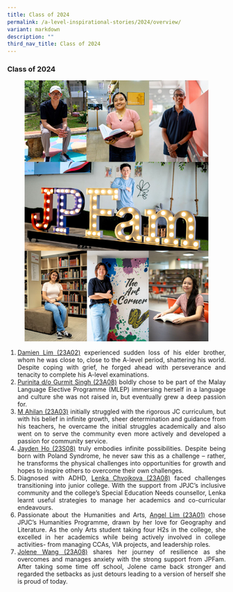 ```yaml
---
title: Class of 2024
permalink: /a-level-inspirational-stories/2024/overview/
variant: markdown
description: ""
third_nav_title: Class of 2024
---
```

<div align="justify">

<h3><strong>Class of 2024</strong></h3>

<figure>
<img src="/images/Accomplishment/2024%20A%20Lvl%20Inspirational%20Story/2025_A_Level_Stories.jpg">
</figure>
	
<ol>
<li><a href="/a-level-inspirational-stories/2024/damien/">Damien Lim (23A02)</a> experienced sudden loss of his elder brother, whom he was close to, close to the A-level period, shattering his world. Despite coping with grief, he forged ahead with perseverance and tenacity to complete his A-level examinations.</li>

<li><a href="/a-level-inspirational-stories/2024/purinita/">Purinita d/o Gurmit Singh (23A08)</a> boldly chose to be part of the Malay Language Elective Programme (MLEP) immersing herself in a language and culture she was not raised in, but eventually grew a deep passion for.</li>

<li><a href="/a-level-inspirational-stories/2024/ahilan/">M Ahilan (23A03)</a> initially struggled with the rigorous JC curriculum, but with his belief in infinite growth, sheer determination and guidance from  his teachers, he overcame the initial struggles academically and also went on to serve the community even more actively and developed a passion for community service.</li>
	
<li><a href="/a-level-inspirational-stories/2024/jayden/">Jayden Ho (23S08)</a> truly embodies infinite possibilities. Despite being born with Poland Syndrome, he never saw this as a challenge – rather, he transforms the physical challenges into opportunities for growth and hopes to inspire others to overcome their own challenges.</li>

<li>Diagnosed with ADHD, <a href="/a-level-inspirational-stories/2024/lenka/">Lenka Chvojkova (23A08)</a> faced challenges transitioning into junior college. With  the support from JPJC’s inclusive community and the college’s Special Education Needs counsellor, Lenka learnt useful strategies to manage her academics and co-curricular endeavours.</li>

<li>Passionate about the Humanities and Arts, <a href="/a-level-inspirational-stories/2024/angel/">Angel Lim (23A01)</a> chose JPJC’s Humanities Programme, drawn by her love for Geography and Literature. As the only Arts student taking four H2s in the college, she excelled in her academics while being actively involved in college activities- from managing CCAs, VIA projects, and leadership roles.</li>

<li><a href="/a-level-inspirational-stories/2024/jolene/">Jolene Wang (23A08)</a> shares her journey of resilience as she overcomes and manages anxiety with the strong support from JPFam. After taking some time off school, Jolene came back stronger and regarded the setbacks as just detours leading to a version of herself she is proud of today.</li>

</ol></div>